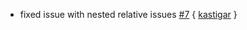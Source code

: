 * fixed issue with nested relative issues [#7][i7] { [kastigar][kastigar] }

[i7]: https://github.com/softprops/less-sbt/issues/7
[kastigar]: https://github.com/kastigar
